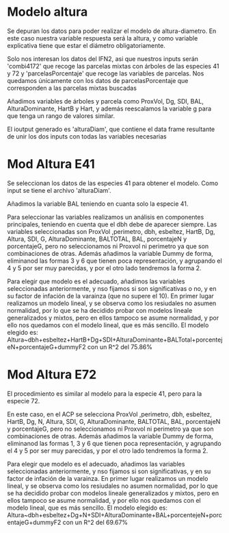 # Modelo altura
Se depuran los datos para poder realizar el modelo de altura-diametro. 
En este caso nuestra variable respuesta será la altura, y como variable explicativa tiene que estar el diámetro obligatoriamente.

Solo nos interesan los datos del IFN2, asi que nuestros inputs serán 'combi4172' que recoge las parcelas mixtas con árboles de las especies 41 y 72 y 'parcelasPorcentaje' que recoge las variables de parcelas. Nos quedamos únicamente con los datos de parcelasPorcentaje que corresponden a las parcelas mixtas buscadas

Añadimos variables de árboles y parcela como ProxVol, Dg, SDI, BAL, AlturaDominante, HartB y Hart, y además reescalamos la variable g para que tenga un rango de valores similar.

El ioutput generado es 'alturaDiam', que contiene el data frame resultante de unir los dos inputs con todas las variables necesarias

# Mod Altura E41
Se seleccionan los datos de las especies 41 para obtener el modelo. 
Como input se tiene el archivo 'alturaDiam'.

Añadimos la variable BAL teniendo en cuanta solo la especie 41.

Para seleccionar las variables realizamos un análisis en componentes principales, teniendo en cuenta que el dbh debe de aparecer siempre. Las variables seleccionadas son ProxVol ,perimetro, dbh, esbeltez, HartB, Dg, Altura, SDI, G, AlturaDominante, BALTOTAL, BAL, porcentajeN y porcentajeG, pero no seleccionamos ni Proxvol ni perimetro ya que son combinaciones de otras.
Además añadimos la variable Dummy de forma, eliminanod las formas 3 y 6 que tienen poca representación, y agrupando el 4 y 5 por ser muy parecidas, y por el otro lado tendremos la forma 2.

Para elegir que modelo es el adecuado, añadimos las variables seleccionadas anteriormente, y nso fijamos si son significativas o no, y en su factor de infación de la varainza (que no supere el 10). En primer lugar realizamos un modelo lineal, y se observa como los resiudales no asumen normalidad, por lo que se ha decidido probar con modelos lineale generalizados y mixtos, pero en ellos tampoco se asume normalidad, y por ello nos quedamos con el modelo lineal, que es más sencillo. El modelo elegido es: 
Altura~dbh+esbeltez+HartB+Dg+SDI+AlturaDominante+BALTotal+porcentejeN+porcentajeG+dummyF2
con un R^2 del 75.86%

# Mod Altura E72
El procedimiento es similar al modelo para la especie 41, pero para la especie 72.

En este caso, en el ACP se selecciona ProxVol ,perimetro, dbh, esbeltez, HartB, Dg, N, Altura, SDI, G, AlturaDominante, BALTOTAL, BAL, porcentajeN y porcentajeG, pero no seleccionamos ni Proxvol ni perimetro ya que son combinaciones de otras.
Además añadimos la variable Dummy de forma, eliminanod las formas 1, 3 y 6 que tienen poca representación, y agrupando el 4 y 5 por ser muy parecidas, y por el otro lado tendremos la forma 2.

Para elegir que modelo es el adecuado, añadimos las variables seleccionadas anteriormente, y nso fijamos si son significativas, y en su factor de infación de la varainza. En primer lugar realizamos un modelo lineal, y se observa como los resiudales no asumen normalidad, por lo que se ha decidido probar con modelos lineale generalizados y mixtos, pero en ellos tampoco se asume normalidad, y por ello nos quedamos con el modelo lineal, que es más sencillo. El modelo elegido es: 
Altura~dbh+esbeltez+Dg+N+SDI+AlturaDominante+BAL+porcentejeN+porcentajeG+dummyF2
con un R^2 del 69.67%
